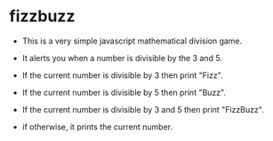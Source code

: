 # fizzbuzz

- This is a very simple javascript mathematical division game.

- It alerts you when a number is divisible by the 3 and 5.

- If the current number is divisible by 3 then print "Fizz".

- If the current number is divisible by 5 then print "Buzz".

- If the current number is divisible by 3 and 5 then print "FizzBuzz".

- if otherwise, it prints the current number.
